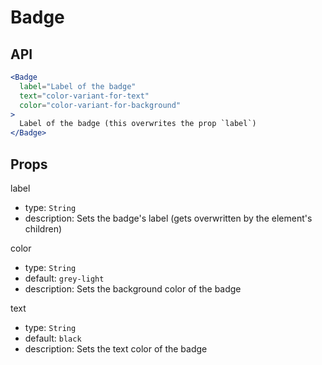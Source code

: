 # Badge

## API

```jsx
<Badge
  label="Label of the badge"
  text="color-variant-for-text"
  color="color-variant-for-background"
>
  Label of the badge (this overwrites the prop `label`)
</Badge>
```

## Props

label
  - type: `String`
  - description: Sets the badge\'s label (gets overwritten by the element\'s children)

color
  - type: `String`
  - default: `grey-light`
  - description: Sets the background color of the badge

text
  - type: `String`
  - default: `black`
  - description: Sets the text color of the badge
